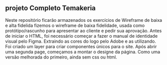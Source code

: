 ## projeto Completo Temakeria

Neste repositório ficarão armazenados os exercícios de Wireframe de baixa e alta fidelida
fizemos o wireframe de baixa fidelidade, usada como protótipo/rascunho para apresentar ao cliente e pedir sua aprovação.
Antes de iniciar o HTML, foi necessário começar a fazer o manual de identidade visual pelo Figma. Extraindo as cores do logo pelo Adobe e as utilizando.
Foi criado um layer para criar componentes únicos para o site.
Após abrir uma segunda page, começamos a montar o designe da página. Como uma versão melhorada do primeiro, ainda sem css ou html.


